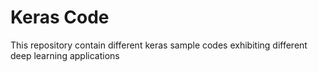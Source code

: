 # Keras Code
 This repository contain different keras sample codes exhibiting different deep learning applications
